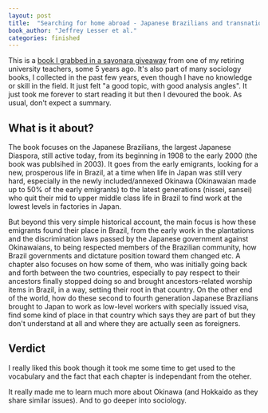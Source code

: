 ```yaml
---
layout: post
title:  "Searching for home abroad - Japanese Brazilians and transnationalism (Jeffrey Lesser et al.)"
book_author: "Jeffrey Lesser et al."
categories: finished
---
```


This is a [book I grabbed in a sayonara giveaway](https://read.dukeupress.edu/books/book/824/Searching-for-Home-AbroadJapanese-Brazilians-and) from one of my retiring university teachers, some 5 years ago. It's also part of many sociology books, I collected in the past few years, even though I have no knowledge or skill in the field. It just felt "a good topic, with good analysis angles". It just took me forever to start reading it but then I devoured the book. As usual, don't expect a summary.

## What is it about?

The book focuses on the Japanese Brazilians, the largest Japanese Diaspora, still active today, from its beginning in 1908 to the early 2000 (the book was publsihed in 2003). It goes from the early emigrants, looking for a new, prosperous life in Brazil, at a time when life in Japan was still very hard, especially in the newly included/annexed Okinawa (Okinawaian made up to 50% of the early emigrants) to the latest generations (nissei, sansei) who quit their mid to upper middle class life in Brazil to find work at the lowest levels in factories in Japan.

But beyond this very simple historical account, the main focus is how these emigrants found their place in Brazil, from the early work in the plantations and the discrimination laws passed by the Japanese government against Okinawaians, to being respected members of the Brazilian community, how Brazil governments and dictature position toward them changed etc. A chapter also focuses on how some of them, who was initially going back and forth between the two countries, especially to pay respect to their ancestors finally stopped doing so and brought ancestors-related worship items in Brazil, in a way, setting their root in that country.
On the other end of the world, how do these second to fourth generation Japanese Brazilians brought to Japan to work as low-level workers with specially issued visa, find some kind of place in that country which says they are part of but they don't understand at all and where they are actually seen as foreigners.

## Verdict

I really liked this book though it took me some time to get used to the vocabulary and the fact that each chapter is independant from the oteher.

It really made me to learn much more about Okinawa (and Hokkaido as they share similar issues). And to go deeper into sociology.

